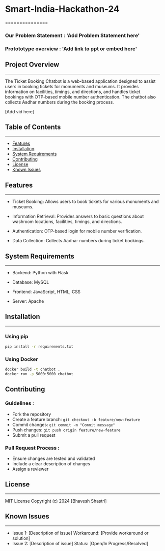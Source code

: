 # Smart-India-Hackathon-24
===============

### Our Problem Statement : 'Add Problem Statement here'

### Protototype overview : 'Add link to ppt or embed here'

## Project Overview
-------------------

The Ticket Booking Chatbot is a web-based application designed to assist users in booking tickets for monuments and museums. It provides information on facilities, timings, and directions, and handles ticket bookings with OTP-based mobile number authentication. The chatbot also collects Aadhar numbers during the booking process.

[Add vid here]

## Table of Contents
-----------------

* [Features](#features)
* [Installation](#installation)
* [System Requirements](#system-requirements)
* [Contributing](#contributing)
* [License](#license)
* [Known Issues](#known-issues)


## Features
-------------------

- Ticket Booking: Allows users to book tickets for various monuments and museums.

- Information Retrieval: Provides answers to basic questions about washroom locations, facilities, timings, and directions.

- Authentication: OTP-based login for mobile number verification.

- Data Collection: Collects Aadhar numbers during ticket bookings.



## System Requirements
---------------------

* Backend: Python with Flask

* Database: MySQL

* Frontend: JavaScript, HTML, CSS

* Server: Apache

 
## Installation
---------------

### Using pip

```bash
pip install -r requirements.txt
```

### Using Docker

```bash
docker build -t chatbot .
docker run -p 5000:5000 chatbot
```

## Contributing

### Guidelines :

* Fork the repository
* Create a feature branch: ```git checkout -b feature/new-feature```
* Commit changes: ```git commit -m "Commit message"```
* Push changes: ```git push origin feature/new-feature```
* Submit a pull request

### Pull Request Process :

* Ensure changes are tested and validated
* Include a clear description of changes
* Assign a reviewer

## License
-------
MIT License
Copyright (c) 2024 [Bhavesh Shastri]

## Known Issues
-------------

* Issue 1: [Description of issue]
   Workaround: [Provide workaround or solution]
* Issue 2: [Description of issue]
   Status: [Open/In Progress/Resolved]
